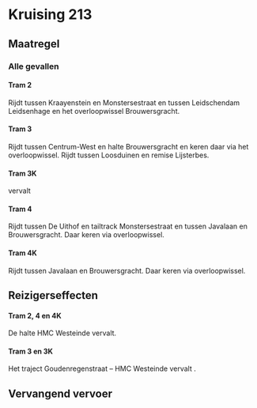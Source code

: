 # Kruising 213
## Maatregel
### Alle gevallen

#### Tram 2
Rijdt tussen Kraayenstein en Monstersestraat en tussen Leidschendam Leidsenhage en het overloopwissel Brouwersgracht.

#### Tram 3
Rijdt tussen Centrum-West en halte Brouwersgracht en keren daar via het overloopwissel.
Rijdt tussen Loosduinen en remise Lijsterbes.

#### Tram 3K
vervalt

#### Tram 4
Rijdt tussen De Uithof en tailtrack Monstersestraat en tussen Javalaan en Brouwersgracht. Daar keren via overloopwissel.

#### Tram 4K
Rijdt tussen Javalaan en Brouwersgracht. Daar keren via overloopwissel.

## Reizigerseffecten

#### Tram 2, 4 en 4K
De halte HMC Westeinde vervalt.

#### Tram 3 en 3K
Het traject Goudenregenstraat – HMC Westeinde vervalt .

## Vervangend vervoer
